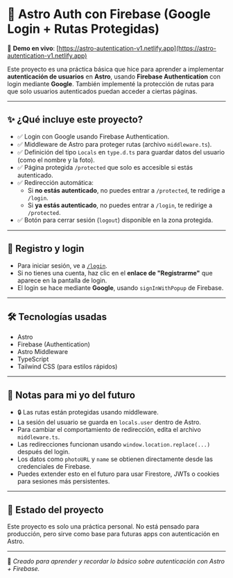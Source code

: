 # 🔐 Astro Auth con Firebase (Google Login + Rutas Protegidas)

🚀 **Demo en vivo**:
[https://astro-autentication-v1.netlify.app](https://astro-autentication-v1.netlify.app)

Este proyecto es una práctica básica que hice para aprender a implementar
**autenticación de usuarios** en **Astro**, usando **Firebase Authentication**
con login mediante **Google**. También implementé la protección de rutas para
que solo usuarios autenticados puedan acceder a ciertas páginas.

---

## ✨ ¿Qué incluye este proyecto?

- ✅ Login con Google usando Firebase Authentication.
- ✅ Middleware de Astro para proteger rutas (archivo `middleware.ts`).
- ✅ Definición del tipo `Locals` en `type.d.ts` para guardar datos del usuario
  (como el nombre y la foto).
- ✅ Página protegida `/protected` que solo es accesible si estás autenticado.
- ✅ Redirección automática:
  - Si **no estás autenticado**, no puedes entrar a `/protected`, te redirige a
    `/login`.
  - Si **ya estás autenticado**, no puedes entrar a `/login`, te redirige a
    `/protected`.
- ✅ Botón para cerrar sesión (`logout`) disponible en la zona protegida.

---

## 👤 Registro y login

- Para iniciar sesión, ve a
  [`/login`](https://astro-autentication-v1.netlify.app/login).
- Si no tienes una cuenta, haz clic en el **enlace de "Registrarme"** que
  aparece en la pantalla de login.
- El login se hace mediante **Google**, usando `signInWithPopup` de Firebase.

---

## 🛠️ Tecnologías usadas

- Astro
- Firebase (Authentication)
- Astro Middleware
- TypeScript
- Tailwind CSS (para estilos rápidos)

---

## 🧠 Notas para mi yo del futuro

- 🔒 Las rutas están protegidas usando middleware.
- La sesión del usuario se guarda en `locals.user` dentro de Astro.
- Para cambiar el comportamiento de redirección, edita el archivo
  `middleware.ts`.
- Las redirecciones funcionan usando `window.location.replace(...)` después del
  login.
- Los datos como `photoURL` y `name` se obtienen directamente desde las
  credenciales de Firebase.
- Puedes extender esto en el futuro para usar Firestore, JWTs o cookies para
  sesiones más persistentes.

---

## 📄 Estado del proyecto

Este proyecto es solo una práctica personal. No está pensado para producción,
pero sirve como base para futuras apps con autenticación en Astro.

---

📝 _Creado para aprender y recordar lo básico sobre autenticación con Astro +
Firebase._
